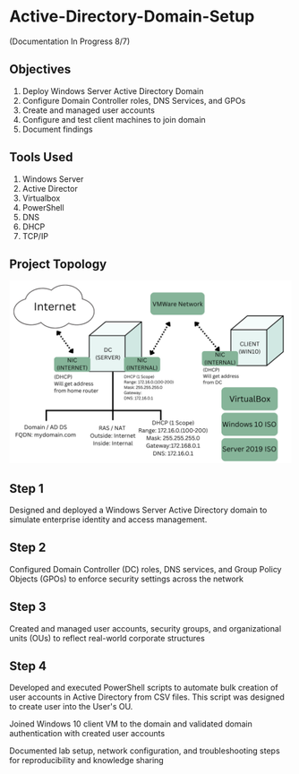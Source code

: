 # Active-Directory-Domain-Setup 
(Documentation In Progress 8/7)

<H2> Objectives </H2>

1) Deploy Windows Server Active Directory Domain
2) Configure Domain Controller roles, DNS Services, and GPOs
3) Create and managed user accounts
4) Configure and test client machines to join domain
5) Document findings

<h2> Tools Used </h2>

1) Windows Server
2) Active Director
3) Virtualbox
4) PowerShell
5) DNS
6) DHCP
7) TCP/IP

<h2>Project Topology</h2> 

![image alt](https://github.com/MichaelBerry-CyberPro/Active-Directory-Domain-Setup/blob/main/Topology%20(1).png?raw=true)

<h2> Step 1 </h2>
Designed and deployed a Windows Server Active Directory domain to simulate enterprise identity and access management.

<H2> Step 2 </H2>
Configured Domain Controller (DC) roles, DNS services, and Group Policy Objects (GPOs) to enforce security settings across the network

<h2> Step 3 </h2>
Created and managed user accounts, security groups, and organizational units (OUs) to reflect real-world corporate structures

<h2> Step 4 </h2>
Developed and executed PowerShell scripts to automate bulk creation of user accounts in Active Directory from CSV files. This script was designed to create user into the User's OU. 



Joined Windows 10 client VM to the domain and validated domain authentication with created user accounts

Documented lab setup, network configuration, and troubleshooting steps for reproducibility and knowledge sharing
